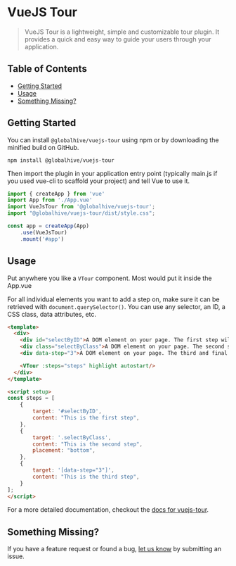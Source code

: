 # VueJS Tour

> VueJS Tour is a lightweight, simple and customizable tour plugin.
> It provides a quick and easy way to guide your users through your application.
## Table of Contents

- [Getting Started](#getting-started)
- [Usage](#usage)
- [Something Missing?](#something-missing)
## Getting Started
You can install `@globalhive/vuejs-tour` using npm or by downloading the minified build on GitHub.

```
npm install @globalhive/vuejs-tour
```

Then import the plugin in your application entry point (typically main.js if you used vue-cli to scaffold your project) and tell Vue to use it.

```javascript
import { createApp } from 'vue'
import App from './App.vue'
import VueJsTour from '@globalhive/vuejs-tour';
import "@globalhive/vuejs-tour/dist/style.css";

const app = createApp(App)
    .use(VueJsTour)
    .mount('#app')
```
## Usage

Put anywhere you like a `VTour` component. Most would put it inside the App.vue

For all individual elements you want to add a step on, make sure it can be retrieved with `document.querySelector()`. You can use any selector, an ID, a CSS class, data attributes, etc.


```html
<template>
  <div>
    <div id="selectByID">A DOM element on your page. The first step will pop on this element selected by its id 'selectByID'</div>
    <div class="selectByClass">A DOM element on your page. The second step will pop on this element selected by its class 'selectByClass'</div>
    <div data-step="3">A DOM element on your page. The third and final step will pop on this element selected by the 'data-step="3"' attribute</div>

    <VTour :steps="steps" highlight autostart/>
  </div>
</template>

<script setup>
const steps = [
    {
        target: '#selectByID',
        content: "This is the first step",
    },
    {
        target: '.selectByClass',
        content: "This is the second step",
        placement: "bottom",
    },
    {
        target: '[data-step="3"]',
        content: "This is the third step",
    }
];
</script>
```

For a more detailed documentation, checkout the [docs for vuejs-tour](https://github.com/GlobalHive/vuejs-tour/wiki).
## Something Missing?

If you have a feature request or found a bug, [let us know](https://github.com/globalhive/vuejs-tour/issues) by submitting an issue.
